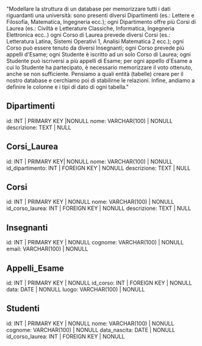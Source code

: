 "Modellare la struttura di un database per memorizzare tutti i dati riguardanti una università:
sono presenti diversi Dipartimenti (es.: Lettere e Filosofia, Matematica, Ingegneria ecc.);
ogni Dipartimento offre più Corsi di Laurea (es.: Civiltà e Letterature Classiche, Informatica, Ingegneria Elettronica ecc..)
ogni Corso di Laurea prevede diversi Corsi (es.: Letteratura Latina, Sistemi Operativi 1, Analisi Matematica 2 ecc.);
ogni Corso può essere tenuto da diversi Insegnanti;
ogni Corso prevede più appelli d'Esame;
ogni Studente è iscritto ad un solo Corso di Laurea;
ogni Studente può iscriversi a più appelli di Esame;
per ogni appello d'Esame a cui lo Studente ha partecipato, è necessario memorizzare il voto ottenuto, anche se non sufficiente. Pensiamo a quali entità (tabelle) creare per il nostro database e cerchiamo poi di stabilirne le relazioni. Infine, andiamo a definire le colonne e i tipi di dato di ogni tabella."



## Dipartimenti
id: INT | PRIMARY KEY |NONULL
nome: VARCHAR(100) | NONULL
descrizione: TEXT | NULL


## Corsi_Laurea
id: INT | PRIMARY KEY| NONULL
nome: VARCHAR(100) | NONULL
id_dipartimento: INT | FOREIGN KEY | NONULL
descrizione: TEXT | NULL


## Corsi
id: INT | PRIMARY KEY | NONULL
nome: VARCHAR(100) | NONULL
id_corso_laurea: INT | FOREIGN KEY | NONULL
descrizione: TEXT | NULL


## Insegnanti
id: INT | PRIMARY KEY | NONULL
cognome: VARCHAR(100) | NONULL
email: VARCHAR(100) | NONULL


## Appelli_Esame
id: INT | PRIMARY KEY | NONULL
id_corso: INT | FOREIGN KEY | NONULL
data: DATE | NONULL
luogo: VARCHAR(100) | NONULL


## Studenti
id: INT | PRIMARY KEY | NONULL
nome: VARCHAR(100) | NONULL
cognome: VARCHAR(100) | NONULL
data_nascita: DATE | NONULL
id_corso_laurea: INT | FOREIGN KEY | NONULL

